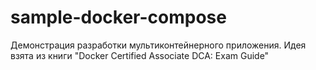 # sample-docker-compose
Демонстрация разработки мультиконтейнерного приложения. Идея взята из книги "Docker Certified Associate DCA: Exam Guide"
